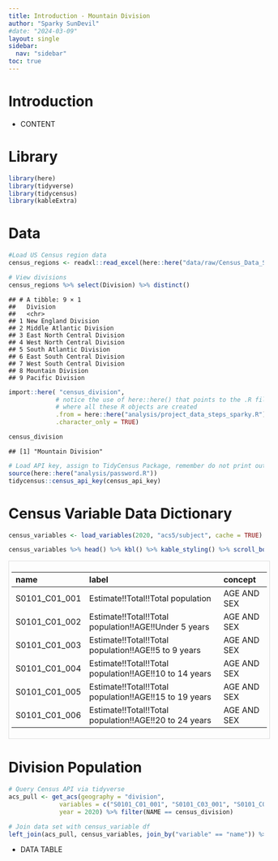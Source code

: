 ```yaml
---
title: Introduction - Mountain Division
author: "Sparky SunDevil"
#date: "2024-03-09"
layout: single
sidebar:
  nav: "sidebar"
toc: true
---
```


# Introduction

-  CONTENT

# Library

``` r
library(here)
library(tidyverse)
library(tidycensus)
library(kableExtra)
```

# Data

``` r
#Load US Census region data
census_regions <- readxl::read_excel(here::here("data/raw/Census_Data_SVI/census_regions.xlsx"))

# View divisions
census_regions %>% select(Division) %>% distinct()
```

    ## # A tibble: 9 × 1
    ##   Division                   
    ##   <chr>                      
    ## 1 New England Division       
    ## 2 Middle Atlantic Division   
    ## 3 East North Central Division
    ## 4 West North Central Division
    ## 5 South Atlantic Division    
    ## 6 East South Central Division
    ## 7 West South Central Division
    ## 8 Mountain Division          
    ## 9 Pacific Division

``` r
import::here( "census_division",
             # notice the use of here::here() that points to the .R file
             # where all these R objects are created
             .from = here::here("analysis/project_data_steps_sparky.R"),
             .character_only = TRUE)

census_division
```

    ## [1] "Mountain Division"

``` r
# Load API key, assign to TidyCensus Package, remember do not print output
source(here::here("analysis/password.R"))
tidycensus::census_api_key(census_api_key)
```

# Census Variable Data Dictionary

``` r
census_variables <- load_variables(2020, "acs5/subject", cache = TRUE)

census_variables %>% head() %>% kbl() %>% kable_styling() %>% scroll_box(width = "100%")
```

<div style="border: 1px solid #ddd; padding: 5px; overflow-x: scroll; width:100%; ">

<table class="table" style="margin-left: auto; margin-right: auto;">
<thead>
<tr>
<th style="text-align:left;">
name
</th>
<th style="text-align:left;">
label
</th>
<th style="text-align:left;">
concept
</th>
</tr>
</thead>
<tbody>
<tr>
<td style="text-align:left;">
S0101_C01_001
</td>
<td style="text-align:left;">
Estimate!!Total!!Total population
</td>
<td style="text-align:left;">
AGE AND SEX
</td>
</tr>
<tr>
<td style="text-align:left;">
S0101_C01_002
</td>
<td style="text-align:left;">
Estimate!!Total!!Total population!!AGE!!Under 5 years
</td>
<td style="text-align:left;">
AGE AND SEX
</td>
</tr>
<tr>
<td style="text-align:left;">
S0101_C01_003
</td>
<td style="text-align:left;">
Estimate!!Total!!Total population!!AGE!!5 to 9 years
</td>
<td style="text-align:left;">
AGE AND SEX
</td>
</tr>
<tr>
<td style="text-align:left;">
S0101_C01_004
</td>
<td style="text-align:left;">
Estimate!!Total!!Total population!!AGE!!10 to 14 years
</td>
<td style="text-align:left;">
AGE AND SEX
</td>
</tr>
<tr>
<td style="text-align:left;">
S0101_C01_005
</td>
<td style="text-align:left;">
Estimate!!Total!!Total population!!AGE!!15 to 19 years
</td>
<td style="text-align:left;">
AGE AND SEX
</td>
</tr>
<tr>
<td style="text-align:left;">
S0101_C01_006
</td>
<td style="text-align:left;">
Estimate!!Total!!Total population!!AGE!!20 to 24 years
</td>
<td style="text-align:left;">
AGE AND SEX
</td>
</tr>
</tbody>
</table>

</div>

# Division Population

``` r
# Query Census API via tidyverse
acs_pull <- get_acs(geography = "division", 
              variables = c("S0101_C01_001", "S0101_C03_001", "S0101_C05_001"), 
              year = 2020) %>% filter(NAME == census_division)
```

``` r
# Join data set with census_variable df
left_join(acs_pull, census_variables, join_by("variable" == "name")) %>% mutate("year" = "2020") %>% kbl(format.args = list(big.mark = ",")) %>% kable_styling() %>% scroll_box(width = "100%") 
```

-  DATA TABLE